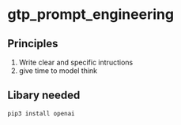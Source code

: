 # gtp_prompt_engineering

## Principles

1. Write clear and specific intructions
2. give time to model think

## Libary needed

````
pip3 install openai
````

